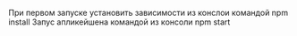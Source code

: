﻿При первом запуске установить зависимости из конслои командой npm install
Запус aпликейшена командой из консоли npm start
